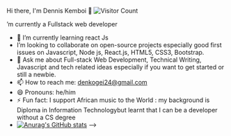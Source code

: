 Hi there, I'm Dennis Kemboi 🤝
![Visitor Count](https://profile-counter.glitch.me/{Developer-Dennis}/count.svg)


’m currently a Fullstack web  developer 
- 🌱 I’m currently learning react Js
- I’m looking to collaborate on open-source projects especially good first issues on Javascript, Node js, React.js, HTML5, CSS3, Bootstrap.
- 💬 Ask me about Full-stack Web Development, Technical Writing, Javascript and tech related ideas especially if you want to get started or still a newbie.
- 📫 How to reach me: denkogei24@gmail.com
- 😄 Pronouns: he/him
- ⚡ Fun fact: I support African music to the World : my background is Diploma in Information Technologybut learnt that I can be a developer without a CS degree
- [![Anurag's GitHub stats](https://github-readme-stats.vercel.app/api?Developer-Dennis=anuraghazra)](https://github.com/anuraghazra/github-readme-stats)
-->
